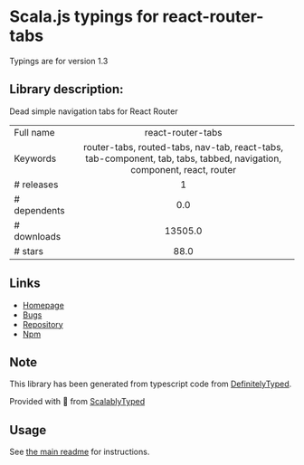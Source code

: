 
# Scala.js typings for react-router-tabs

Typings are for version 1.3

## Library description:
Dead simple navigation tabs for React Router

|                    |                 |
| ------------------ | :-------------: |
| Full name          | react-router-tabs |
| Keywords           | router-tabs, routed-tabs, nav-tab, react-tabs, tab-component, tab, tabs, tabbed, navigation, component, react, router |
| # releases         | 1 |
| # dependents       | 0.0 |
| # downloads        | 13505.0 |
| # stars            | 88.0 |

## Links
- [Homepage](https://github.com/chacestew/react-router-tabs#readme)
- [Bugs](https://github.com/chacestew/react-router-tabs/issues)
- [Repository](https://github.com/chacestew/react-router-tabs)
- [Npm](https://www.npmjs.com/package/react-router-tabs)
    


## Note
This library has been generated from typescript code from [DefinitelyTyped](https://definitelytyped.org).

Provided with :purple_heart: from [ScalablyTyped](https://github.com/oyvindberg/ScalablyTyped)

## Usage
See [the main readme](../../readme.md) for instructions.


